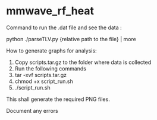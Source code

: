 # mmwave_rf_heat

Command to run the .dat file and see the data :

python ./parseTLV.py {relative path to the file} | more

How to generate graphs for analysis:
1. Copy scripts.tar.gz to the folder where data is collected
2. Run the following commands
4. tar -xvf scripts.tar.gz
3. chmod +x script_run.sh
4. ./script_run.sh

This shall generate the required PNG files. 

Document any errors
